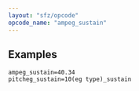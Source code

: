 ```yaml
---
layout: "sfz/opcode"
opcode_name: "ampeg_sustain"
---
```

## Examples

```
ampeg_sustain=40.34
pitcheg_sustain=10(eg type)_sustain
```
